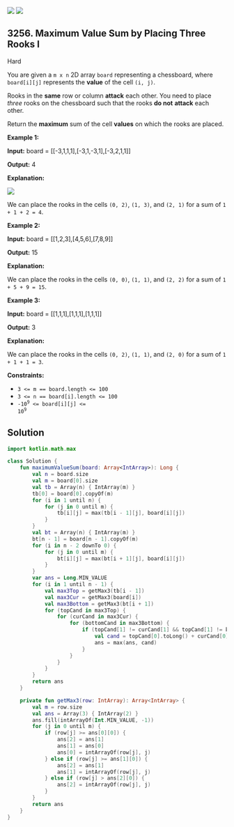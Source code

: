 [![](https://img.shields.io/github/stars/javadev/LeetCode-in-Kotlin?label=Stars&style=flat-square)](https://github.com/javadev/LeetCode-in-Kotlin)
[![](https://img.shields.io/github/forks/javadev/LeetCode-in-Kotlin?label=Fork%20me%20on%20GitHub%20&style=flat-square)](https://github.com/javadev/LeetCode-in-Kotlin/fork)

## 3256\. Maximum Value Sum by Placing Three Rooks I

Hard

You are given a `m x n` 2D array `board` representing a chessboard, where `board[i][j]` represents the **value** of the cell `(i, j)`.

Rooks in the **same** row or column **attack** each other. You need to place _three_ rooks on the chessboard such that the rooks **do not** **attack** each other.

Return the **maximum** sum of the cell **values** on which the rooks are placed.

**Example 1:**

**Input:** board = \[\[-3,1,1,1],[-3,1,-3,1],[-3,2,1,1]]

**Output:** 4

**Explanation:**

![](https://assets.leetcode.com/uploads/2024/08/08/rooks2.png)

We can place the rooks in the cells `(0, 2)`, `(1, 3)`, and `(2, 1)` for a sum of `1 + 1 + 2 = 4`.

**Example 2:**

**Input:** board = \[\[1,2,3],[4,5,6],[7,8,9]]

**Output:** 15

**Explanation:**

We can place the rooks in the cells `(0, 0)`, `(1, 1)`, and `(2, 2)` for a sum of `1 + 5 + 9 = 15`.

**Example 3:**

**Input:** board = \[\[1,1,1],[1,1,1],[1,1,1]]

**Output:** 3

**Explanation:**

We can place the rooks in the cells `(0, 2)`, `(1, 1)`, and `(2, 0)` for a sum of `1 + 1 + 1 = 3`.

**Constraints:**

*   `3 <= m == board.length <= 100`
*   `3 <= n == board[i].length <= 100`
*   <code>-10<sup>9</sup> <= board[i][j] <= 10<sup>9</sup></code>

## Solution

```kotlin
import kotlin.math.max

class Solution {
    fun maximumValueSum(board: Array<IntArray>): Long {
        val n = board.size
        val m = board[0].size
        val tb = Array(n) { IntArray(m) }
        tb[0] = board[0].copyOf(m)
        for (i in 1 until n) {
            for (j in 0 until m) {
                tb[i][j] = max(tb[i - 1][j], board[i][j])
            }
        }
        val bt = Array(n) { IntArray(m) }
        bt[n - 1] = board[n - 1].copyOf(m)
        for (i in n - 2 downTo 0) {
            for (j in 0 until m) {
                bt[i][j] = max(bt[i + 1][j], board[i][j])
            }
        }
        var ans = Long.MIN_VALUE
        for (i in 1 until n - 1) {
            val max3Top = getMax3(tb[i - 1])
            val max3Cur = getMax3(board[i])
            val max3Bottom = getMax3(bt[i + 1])
            for (topCand in max3Top) {
                for (curCand in max3Cur) {
                    for (bottomCand in max3Bottom) {
                        if (topCand[1] != curCand[1] && topCand[1] != bottomCand[1] && curCand[1] != bottomCand[1]) {
                            val cand = topCand[0].toLong() + curCand[0] + bottomCand[0]
                            ans = max(ans, cand)
                        }
                    }
                }
            }
        }
        return ans
    }

    private fun getMax3(row: IntArray): Array<IntArray> {
        val m = row.size
        val ans = Array(3) { IntArray(2) }
        ans.fill(intArrayOf(Int.MIN_VALUE, -1))
        for (j in 0 until m) {
            if (row[j] >= ans[0][0]) {
                ans[2] = ans[1]
                ans[1] = ans[0]
                ans[0] = intArrayOf(row[j], j)
            } else if (row[j] >= ans[1][0]) {
                ans[2] = ans[1]
                ans[1] = intArrayOf(row[j], j)
            } else if (row[j] > ans[2][0]) {
                ans[2] = intArrayOf(row[j], j)
            }
        }
        return ans
    }
}
```